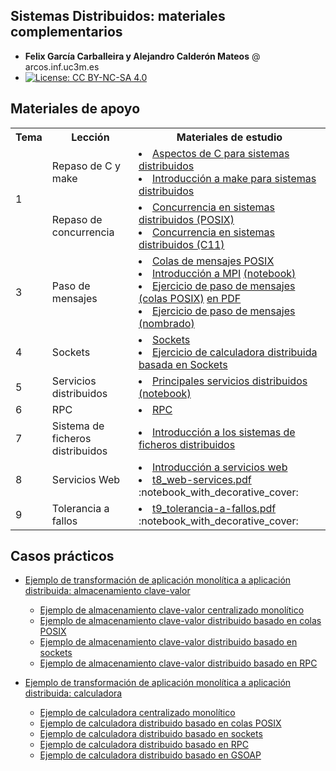 
## Sistemas Distribuidos: materiales complementarios
+ **Felix García Carballeira y Alejandro Calderón Mateos** @ arcos.inf.uc3m.es
+ [![License: CC BY-NC-SA 4.0](https://img.shields.io/badge/License-CC%20BY--NC--SA%204.0-blue.svg)](https://github.com/acaldero/uc3m_sd/blob/main/LICENSE)


## Materiales de apoyo

 <html>
 <small>
 <table>
  <tr><th>Tema</th><th>Lección</th><th>Materiales de estudio</th></tr>
  <tr>
      <td rowspan="2">1</td>
      <td>Repaso de C y make</td>
      <td>
        <li> <a href="https://github.com/acaldero/uc3m_sd/blob/main/materiales/tema-cymake/ssdd_c.md">Aspectos de C para sistemas distribuidos</a></li>
        <li> <a href="https://github.com/acaldero/uc3m_sd/blob/main/materiales/tema-cymake/ssdd_make.md">Introducción a make para sistemas distribuidos</a></li>
      </td>
  </tr>
  <tr>
      <td>Repaso de concurrencia</td>
      <td>
        <li> <a href="https://github.com/acaldero/uc3m_sd/blob/main/materiales/tema-concurrencia/ssdd_threads_posix.md">Concurrencia en sistemas distribuidos (POSIX)</a></li>
        <li> <a href="https://github.com/acaldero/uc3m_sd/blob/main/materiales/tema-concurrencia/ssdd_threads_c.md">Concurrencia en sistemas distribuidos (C11)</a></li>
      </td>
  </tr>
  <tr>
      <td rowspan="1">3</td>
      <td>Paso de mensajes</td>
      <td>
        <li> <a href="https://github.com/acaldero/uc3m_sd/blob/main/materiales/tema-pasomensajes/ssdd_pq.md">Colas de mensajes POSIX</a></li>
        <li> <a href="https://github.com/acaldero/uc3m_sd/blob/main/materiales/tema-pasomensajes/ssdd_mpi.md">Introducción a MPI</a>
             <a href="https://colab.research.google.com/github/acaldero/uc3m_sd/blob/main/materiales/tema-pasomensajes/ssdd_mpi.ipynb">(notebook)</a>  </li>
        <li> <a href="https://github.com/acaldero/uc3m_sd/blob/main/materiales/tema-pasomensajes/ejercicio_pasomensajes_vector.md">Ejercicio de paso de mensajes (colas POSIX)</a> <a href="https://github.com/acaldero/uc3m_sd/blob/main/materiales/tema-pasomensajes/e1-pasomensajes-v2a.pdf">en PDF</a> </li>
        <li> <a href="https://github.com/acaldero/uc3m_sd/blob/main/materiales/tema-pasomensajes/ejercicio_pasomensajes_upgraded.md">Ejercicio de paso de mensajes (nombrado)</a></li>
      </td>
  </tr>
  <tr>
      <td rowspan="1">4</td>
      <td>Sockets</td>
      <td>
        <li> <a href="https://github.com/acaldero/uc3m_sd/blob/main/materiales/tema-sockets/ssdd_sockets.md">Sockets</a></li>
        <li> <a href="https://github.com/acaldero/uc3m_sd/blob/main/materiales/tema-sockets/ejercicio_sockets_calculadora.md">Ejercicio de calculadora distribuida basada en Sockets</a>
      </td>
  </tr>
  <tr>
      <td rowspan="1">5</td>
      <td>Servicios distribuidos</td>
      <td>
        <li> <a href="https://github.com/acaldero/uc3m_sd/blob/main/materiales/tema-sd/ssdd_sd.md">Principales servicios distribuidos</a>
             <a href="https://colab.research.google.com/github/acaldero/uc3m_sd/blob/main/materiales/tema-sd/ssdd_sd.ipynb">(notebook)</a> </li>
      </td>
  </tr>
  <tr>
      <td rowspan="1">6</td>
      <td>RPC</td>
      <td>
        <li> <a href="https://github.com/acaldero/uc3m_sd/blob/main/materiales/tema-rpc/ssdd_rpc.md">RPC</a></li>
      </td>
  </tr>
  <tr><td>7</td>
      <td>Sistema de ficheros distribuidos</td>
      <td>
        <li> <a href="https://github.com/acaldero/uc3m_sd/blob/main/materiales/tema-sfd/ssdd_sfd.md">Introducción a los sistemas de ficheros distribuidos</a></li>
      </td>
  </tr>
  <tr><td>8</td>
      <td>Servicios Web</td>
      <td>
        <li> <a href="https://github.com/acaldero/uc3m_sd/blob/main/materiales/tema-ws/ssdd_web-services.md">Introducción a servicios web</a></li>
        <li> <a href="https://github.com/acaldero/uc3m_sd/blob/main/materiales/tema-ws/t8_web-services.pdf">t8_web-services.pdf</a> :notebook_with_decorative_cover:</li>
      </td>
  </tr>
  <tr><td>9</td>
      <td>Tolerancia a fallos</td>
      <td>
        <li> <a href="https://github.com/acaldero/uc3m_sd/blob/main/materiales/tema-tf/t9_tolerancia-a-fallos.pdf">t9_tolerancia-a-fallos.pdf</a> :notebook_with_decorative_cover:</li>
      </td>
  </tr>
 </table>
 </small>
</html>


## Casos prácticos

  * [Ejemplo de transformación de aplicación monolítica a aplicación distribuida: almacenamiento clave-valor](/materiales/cp-clavevalor/#readme)
    * [Ejemplo de almacenamiento clave-valor centralizado monolítico](/materiales/cp-clavevalor/kv-centralizado-monolitico#readme)
    * [Ejemplo de almacenamiento clave-valor distribuido basado en colas POSIX](/materiales/cp-clavevalor/kv-distribuido-mqueue#readme)
    * [Ejemplo de almacenamiento clave-valor distribuido basado en sockets](/materiales/cp-clavevalor/kv-distribuido-sockets#readme)
    * [Ejemplo de almacenamiento clave-valor distribuido basado en RPC](/materiales/cp-clavevalor/kv-distribuido-rpc#readme)

  * [Ejemplo de transformación de aplicación monolítica a aplicación distribuida: calculadora](/materiales/cp-calculadora/#readme)
    * [Ejemplo de calculadora centralizado monolítico](/materiales/cp-calculadora/cal-centralizado-monolitico#readme)
    * [Ejemplo de calculadora distribuido basado en colas POSIX](/materiales/cp-calculadora/cal-distribuido-mqueue#readme)
    * [Ejemplo de calculadora distribuido basado en sockets](/materiales/cp-calculadora/cal-distribuido-sockets#readme)
    * [Ejemplo de calculadora distribuido basado en RPC](/materiales/cp-calculadora/cal-distribuido-rpc#readme)
    * [Ejemplo de calculadora distribuido basado en GSOAP](/materiales/cp-calculadora/cal-distribuido-gsoap-standalone#readme)


